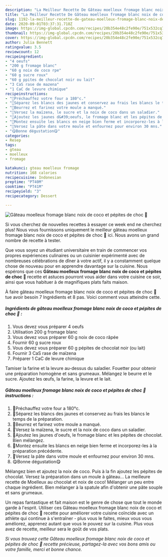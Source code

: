 ```yaml
---
description: "La Meilleur Recette De Gâteau moelleux fromage blanc noix de coco et pépites de choc 🍫"
title: "La Meilleur Recette De Gâteau moelleux fromage blanc noix de coco et pépites de choc 🍫"
slug: 1192-la-meilleur-recette-de-gateau-moelleux-fromage-blanc-noix-de-coco-et-pepites-de-choc
date: 2020-09-01T03:37:31.718Z
image: https://img-global.cpcdn.com/recipes/20b354e48c2fe90e/751x532cq70/gateau-moelleux-fromage-blanc-noix-de-coco-et-pepites-de-choc-🍫-photo-principale-de-la-recette.jpg
thumbnail: https://img-global.cpcdn.com/recipes/20b354e48c2fe90e/751x532cq70/gateau-moelleux-fromage-blanc-noix-de-coco-et-pepites-de-choc-🍫-photo-principale-de-la-recette.jpg
cover: https://img-global.cpcdn.com/recipes/20b354e48c2fe90e/751x532cq70/gateau-moelleux-fromage-blanc-noix-de-coco-et-pepites-de-choc-🍫-photo-principale-de-la-recette.jpg
author: Julia Bennett
ratingvalue: 3.5
reviewcount: 12
recipeingredient:
- "4 oeufs"
- "200 g fromage blanc"
- "60 g noix de coco rpe"
- "60 g sucre roux"
- "60 g ppites de chocolat noir ou lait"
- "3 CaS rase de mazena"
- "1 CaC de levure chimique"
recipeinstructions:
- "🥥Préchauffez votre four a 180°c."
- "🥥Séparez les blancs des jaunes et conservez au frais les blancs le temps de la préparation."
- "🥥Beurrez et farinez votre moule a manqué."
- "🥥Versez la maïzena, le sucre et la noix de coco dans un saladier."
- "🥥Ajoutez les jaunes d&#39;oeufs, le fromage blanc et les pépites de chocolat. Bien mélangez."
- "🥥Montez ensuite les blancs en neige bien ferme et incorporez-les à la préparation précédente."
- "🥥Versez la pâte dans votre moule et enfournez pour environ 30 mns."
- "😋Bonne dégustation😋"
categories:
- Resep
tags:
- gteau
- moelleux
- fromage

katakunci: gteau moelleux fromage 
nutrition: 168 calories
recipecuisine: Indonesian
preptime: "PT40M"
cooktime: "PT41M"
recipeyield: "3"
recipecategory: Dessert

---
```



![Gâteau moelleux fromage blanc noix de coco et pépites de choc 🍫](https://img-global.cpcdn.com/recipes/20b354e48c2fe90e/751x532cq70/gateau-moelleux-fromage-blanc-noix-de-coco-et-pepites-de-choc-🍫-photo-principale-de-la-recette.jpg)

Si vous cherchez de nouvelles recettes à essayer ce week end ne cherchez plus! Nous vous fournissons uniquement le meilleur gâteau moelleux fromage blanc noix de coco et pépites de choc 🍫 ici. Nous avons un grand nombre de recette à tester.

Que vous soyez un étudiant universitaire en train de commencer vos propres expériences culinaires ou un cuisinier expérimenté avec de nombreuses célébrations de dîner à votre actif, il y a constamment quelque chose de nouveau pour en apprendre davantage sur la cuisine. Nous espérons que ces <strong> Gâteau moelleux fromage blanc noix de coco et pépites de choc 🍫 </strong> recette et astuces pourront vous aider dans votre cuisine ce soir, ainsi que vous habituer à de magnifiques plats faits maison.

<!--inarticleads1-->

À faire gâteau moelleux fromage blanc noix de coco et pépites de choc 🍫 tue avoir besoin 7 Ingrédients et 8 pas. Voici comment vous atteindre cette.

##### Ingrédients de gâteau moelleux fromage blanc noix de coco et pépites de choc 🍫 :

1. Vous devez vous préparer 4 oeufs
1. Utilisation 200 g fromage blanc
1. Vous devez vous préparer 60 g noix de coco râpée
1. Fournir 60 g sucre roux
1. Vous devez vous préparer 60 g pépites de chocolat noir (ou lait)
1. Fournir 3 CaS rase de maïzena
1. Préparer 1 CaC de levure chimique


Tamiser la farine et la levure au-dessus du saladier. Fouetter pour obtenir une préparation homogène et sans grumeaux. Mélangez le beurre et le sucre. Ajoutez les œufs, la farine, la levure et le lait. 

<!--inarticleads2-->

##### Gâteau moelleux fromage blanc noix de coco et pépites de choc 🍫 instructions :

1. 🥥Préchauffez votre four a 180°c.
1. 🥥Séparez les blancs des jaunes et conservez au frais les blancs le temps de la préparation.
1. 🥥Beurrez et farinez votre moule a manqué.
1. 🥥Versez la maïzena, le sucre et la noix de coco dans un saladier.
1. 🥥Ajoutez les jaunes d&#39;oeufs, le fromage blanc et les pépites de chocolat. Bien mélangez.
1. 🥥Montez ensuite les blancs en neige bien ferme et incorporez-les à la préparation précédente.
1. 🥥Versez la pâte dans votre moule et enfournez pour environ 30 mns.
1. 😋Bonne dégustation😋


Mélangez bien et ajoutez la noix de coco. Puis à la fin ajoutez les pépites de chocolat. Versez la préparation dans un moule à gâteau… La meilleure recette de Moelleux au chocolat et noix de coco! Mélanger un peu entre chaque ingrédient. Bien mélanger à la spatule afin d&#39;obtenir une pâte souple et sans grumeaux. 

<!--inarticleads1-->

<p>
Un repas fantastique et fait maison est le genre de chose que tout le monde garde à l'esprit. Utiliser ces Gâteau moelleux fromage blanc noix de coco et pépites de choc 🍫 recette pour améliorer votre cuisine coïncide avec un athlète qui continue à s'entraîner - plus vous le faites, mieux vous vous améliorez, apprenez autant que vous le pouvez sur la cuisine. Plus vous avez de recette, meilleur sera le goût de vos plats.
</p>

<p>
<i>Si vous trouvez cette Gâteau moelleux fromage blanc noix de coco et pépites de choc 🍫 recette précieuse, partagez-la avec vos bons amis ou votre famille, merci et bonne chance.</i>
</p>
